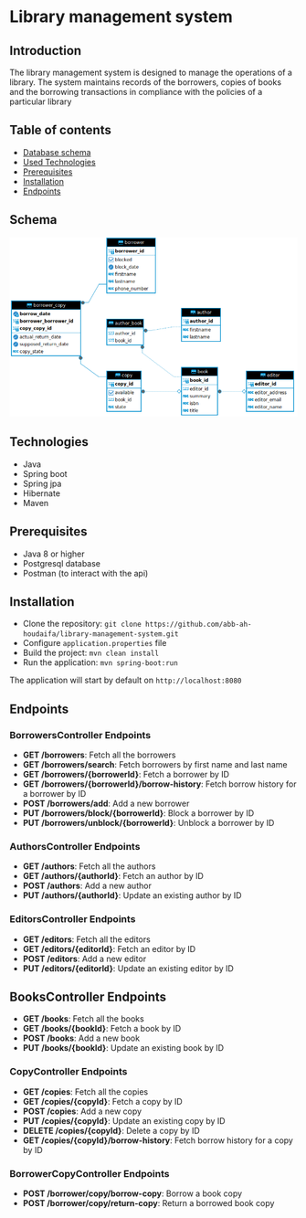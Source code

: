 # Library management system
## Introduction
The library management system is designed to manage the operations of a library. The system maintains records of the borrowers, copies of books and the borrowing transactions in compliance with the policies of a particular library

## Table of contents
- [Database schema](#Schema)
- [Used Technologies](#Technologies)
- [Prerequisites](#Prerequisites)
- [Installation](#Installation)
- [Endpoints](#Endpoints)

## Schema
![database schema](./screenshots/database-schema.png)

## Technologies
- Java
- Spring boot
- Spring jpa
- Hibernate
- Maven

## Prerequisites
- Java 8 or higher
- Postgresql database
- Postman (to interact with the api)

## Installation
- Clone the repository:
```git clone https://github.com/abb-ah-houdaifa/library-management-system.git```
- Configure `application.properties` file
- Build the project:
```mvn clean install```
- Run the application:
```mvn spring-boot:run```

The application will start by default on `http://localhost:8080`

## Endpoints
### BorrowersController Endpoints
- **GET /borrowers**: Fetch all the borrowers
- **GET /borrowers/search**: Fetch borrowers by first name and last name
- **GET /borrowers/{borrowerId}**: Fetch a borrower by ID
- **GET /borrowers/{borrowerId}/borrow-history**: Fetch borrow history for a borrower by ID
- **POST /borrowers/add**: Add a new borrower
- **PUT /borrowers/block/{borrowerId}**: Block a borrower by ID
- **PUT /borrowers/unblock/{borrowerId}**: Unblock a borrower by ID
### AuthorsController Endpoints
- **GET /authors**: Fetch all the authors
- **GET /authors/{authorId}**: Fetch an author by ID
- **POST /authors**: Add a new author
- **PUT /authors/{authorId}**: Update an existing author by ID
### EditorsController Endpoints
- **GET /editors**: Fetch all the editors
- **GET /editors/{editorId}**: Fetch an editor by ID
- **POST /editors**: Add a new editor
- **PUT /editors/{editorId}**: Update an existing editor by ID
## BooksController Endpoints
- **GET /books**: Fetch all the books
- **GET /books/{bookId}**: Fetch a book by ID
- **POST /books**: Add a new book
- **PUT /books/{bookId}**: Update an existing book by ID
### CopyController Endpoints
- **GET /copies**: Fetch all the copies
- **GET /copies/{copyId}**: Fetch a copy by ID
- **POST /copies**: Add a new copy
- **PUT /copies/{copyId}**: Update an existing copy by ID
- **DELETE /copies/{copyId}**: Delete a copy by ID
- **GET /copies/{copyId}/borrow-history**: Fetch borrow history for a copy by ID
### BorrowerCopyController Endpoints
- **POST /borrower/copy/borrow-copy**: Borrow a book copy
- **POST /borrower/copy/return-copy**: Return a borrowed book copy
